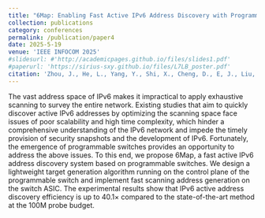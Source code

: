 ```yaml
---
title: "6Map: Enabling Fast Active IPv6 Address Discovery with Programmable Switches"
collection: publications
category: conferences
permalink: /publication/paper4
date: 2025-5-19 
venue: 'IEEE INFOCOM 2025'
#slidesurl: #'http://academicpages.github.io/files/slides1.pdf'
#paperurl: 'https://sirius-sxy.github.io/files/L7LB_poster.pdf'
citation: 'Zhou, J., He, L., Yang, Y., Shi, X., Cheng, D., E, J., Liu, Y., & Zhang, D. (2025, May 19–22). 6Map: Enabling fast active IPv6 address discovery with programmable switches. In Proceedings of the 44th IEEE Conference on Computer Communications (INFOCOM). London, United Kingdom.'
---
```


The vast address space of IPv6 makes it impractical to apply exhaustive scanning to survey the entire network. Existing studies that aim to quickly discover active IPv6 addresses by optimizing the scanning space face issues of poor scalability and high time complexity, which hinder a comprehensive understanding of the IPv6 network and impede the timely provision of security snapshots and the development of IPv6. Fortunately, the emergence of programmable switches provides an opportunity to address the above issues. To this end, we propose 6Map, a fast active IPv6 address discovery system based on programmable switches. We design a lightweight target generation algorithm running on the control plane of the programmable switch and implement fast scanning address generation on the switch ASIC. The experimental results show that IPv6 active address discovery efficiency is up to 40.1× compared to the state-of-the-art method at the 100M probe budget.